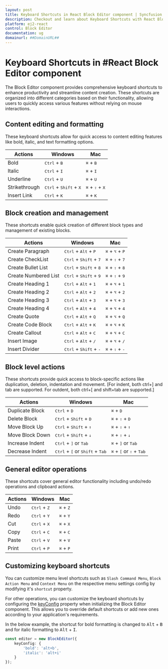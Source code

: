```yaml
---
layout: post
title: Keyboard Shortcuts in React Block Editor component | Syncfusion
description: Checkout and learn about Keyboard Shortcuts with React Block Editor component of Syncfusion Essential JS 2 and more.
platform: ej2-react
control: Block Editor
documentation: ug
domainurl: ##DomainURL##
---
```


# Keyboard Shortcuts in #React Block Editor component

The Block Editor component provides comprehensive keyboard shortcuts to enhance productivity and streamline content creation. These shortcuts are organized into different categories based on their functionality, allowing users to quickly access various features without relying on mouse interactions.

## Content editing and formatting

These keyboard shortcuts allow for quick access to content editing features like bold, italic, and text formatting options.

| Actions | Windows | Mac |
|---------|---------|-----|
| Bold | <kbd>Ctrl</kbd> + <kbd>B</kbd> | <kbd>⌘</kbd> + <kbd>B</kbd> |
| Italic | <kbd>Ctrl</kbd> + <kbd>I</kbd> | <kbd>⌘</kbd> + <kbd>I</kbd> |
| Underline | <kbd>Ctrl</kbd> + <kbd>U</kbd> | <kbd>⌘</kbd> + <kbd>U</kbd> |
| Strikethrough | <kbd>Ctrl</kbd> + <kbd>Shift</kbd> + <kbd>X</kbd> | <kbd>⌘</kbd> + <kbd>⇧</kbd> + <kbd>X</kbd> |
| Insert Link | <kbd>Ctrl</kbd> + <kbd>K</kbd> | <kbd>⌘</kbd> + <kbd>K</kbd> |

## Block creation and management

These shortcuts enable quick creation of different block types and management of existing blocks.

| Actions | Windows | Mac |
|---------|---------|-----|
| Create Paragraph | <kbd>Ctrl</kbd> + <kbd>Alt</kbd> + <kbd>P</kbd> | <kbd>⌘</kbd> + <kbd>⌥</kbd> + <kbd>P</kbd> |
| Create CheckList | <kbd>Ctrl</kbd> + <kbd>Shift</kbd> + <kbd>7</kbd> | <kbd>⌘</kbd> + <kbd>⇧</kbd> + <kbd>7</kbd> |
| Create Bullet List | <kbd>Ctrl</kbd> + <kbd>Shift</kbd> + <kbd>8</kbd> | <kbd>⌘</kbd> + <kbd>⇧</kbd> + <kbd>8</kbd> |
| Create Numbered List | <kbd>Ctrl</kbd> + <kbd>Shift</kbd> + <kbd>9</kbd> | <kbd>⌘</kbd> + <kbd>⇧</kbd> + <kbd>9</kbd> |
| Create Heading 1 | <kbd>Ctrl</kbd> + <kbd>Alt</kbd> + <kbd>1</kbd> | <kbd>⌘</kbd> + <kbd>⌥</kbd> + <kbd>1</kbd> |
| Create Heading 2 | <kbd>Ctrl</kbd> + <kbd>Alt</kbd> + <kbd>2</kbd> | <kbd>⌘</kbd> + <kbd>⌥</kbd> + <kbd>2</kbd> |
| Create Heading 3 | <kbd>Ctrl</kbd> + <kbd>Alt</kbd> + <kbd>3</kbd> | <kbd>⌘</kbd> + <kbd>⌥</kbd> + <kbd>3</kbd> |
| Create Heading 4 | <kbd>Ctrl</kbd> + <kbd>Alt</kbd> + <kbd>4</kbd> | <kbd>⌘</kbd> + <kbd>⌥</kbd> + <kbd>4</kbd> |
| Create Quote | <kbd>Ctrl</kbd> + <kbd>Alt</kbd> + <kbd>Q</kbd> | <kbd>⌘</kbd> + <kbd>⌥</kbd> + <kbd>Q</kbd> |
| Create Code Block | <kbd>Ctrl</kbd> + <kbd>Alt</kbd> + <kbd>K</kbd> | <kbd>⌘</kbd> + <kbd>⌥</kbd> + <kbd>K</kbd> |
| Create Callout | <kbd>Ctrl</kbd> + <kbd>Alt</kbd> + <kbd>C</kbd> | <kbd>⌘</kbd> + <kbd>⌥</kbd> + <kbd>C</kbd> |
| Insert Image | <kbd>Ctrl</kbd> + <kbd>Alt</kbd> + <kbd>/</kbd> | <kbd>⌘</kbd> + <kbd>⌥</kbd> + <kbd>/</kbd> |
| Insert Divider | <kbd>Ctrl</kbd> + <kbd>Shift</kbd> + <kbd>-</kbd> |<kbd>⌘</kbd> + <kbd>⇧</kbd> + <kbd>-</kbd> |

## Block level actions

These shortcuts provide quick access to block-specific actions like duplication, deletion, indentation and movement.
[For indent, both ctrl+] and tab are supported. For outdent, both ctrl+[ and shift+tab are supported.]

| Actions | Windows | Mac |
|---------|---------|-----|
| Duplicate Block | <kbd>Ctrl</kbd> + <kbd>D</kbd> | <kbd>⌘</kbd> + <kbd>D</kbd> |
| Delete Block | <kbd>Ctrl</kbd> + <kbd>Shift</kbd> + <kbd>D</kbd> | <kbd>⌘</kbd> + <kbd>⇧</kbd> + <kbd>D</kbd> |
| Move Block Up | <kbd>Ctrl</kbd> + <kbd>Shift</kbd> + <kbd>↑</kbd> | <kbd>⌘</kbd> + <kbd>⇧</kbd> + <kbd>↑</kbd> |
| Move Block Down | <kbd>Ctrl</kbd> + <kbd>Shift</kbd> + <kbd>↓</kbd> | <kbd>⌘</kbd> + <kbd>⇧</kbd> + <kbd>↓</kbd> |
| Increase Indent | <kbd>Ctrl</kbd> + <kbd>]</kbd> or <kbd>Tab</kbd> | <kbd>⌘</kbd> + <kbd>]</kbd> or <kbd>Tab</kbd> |
| Decrease Indent | <kbd>Ctrl</kbd> + <kbd>[</kbd> or <kbd>Shift</kbd> + <kbd>Tab</kbd> | <kbd>⌘</kbd> + <kbd>[</kbd> or <kbd>⇧</kbd> + <kbd>Tab</kbd> |

## General editor operations

These shortcuts cover general editor functionality including undo/redo operations and clipboard actions.

| Actions | Windows | Mac |
|---------|---------|-----|
| Undo | <kbd>Ctrl</kbd> + <kbd>Z</kbd> | <kbd>⌘</kbd> + <kbd>Z</kbd> |
| Redo | <kbd>Ctrl</kbd> + <kbd>Y</kbd> | <kbd>⌘</kbd> + <kbd>Y</kbd> |
| Cut | <kbd>Ctrl</kbd> + <kbd>X</kbd> | <kbd>⌘</kbd> + <kbd>X</kbd> |
| Copy | <kbd>Ctrl</kbd> + <kbd>C</kbd> | <kbd>⌘</kbd> + <kbd>C</kbd> |
| Paste | <kbd>Ctrl</kbd> + <kbd>V</kbd> | <kbd>⌘</kbd> + <kbd>V</kbd> |
| Print | <kbd>Ctrl</kbd> + <kbd>P</kbd> | <kbd>⌘</kbd> + <kbd>P</kbd> |

## Customizing keyboard shortcuts

You can customize menu level shortcuts such as `Slash Command Menu`, `Block Action Menu` and `Context Menu` on the respective menu settings config by modifying it's `shortcut` property.

For other operations, you can customize the keyboard shortcuts by configuring the [keyConfig](../api/blockeditor/#keyconfig) property when initializing the Block Editor component. This allows you to override default shortcuts or add new ones according to your application's requirements.

In the below example, the shortcut for bold formatting is changed to <kbd>Alt</kbd> + <kbd>B</kbd> and for italic formatting to <kbd>Alt</kbd> + <kbd>I</kbd>.

```typescript
const editor = new BlockEditor({
    keyConfig: {
        'bold': 'alt+b',
        'italic': 'alt+i'
    }
});
```